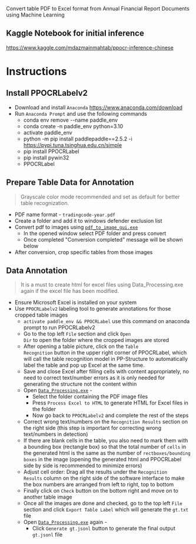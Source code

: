 Convert table PDF to Excel format from Annual Financial Report Documents using Machine Learning

## Kaggle Notebook for initial inference
https://www.kaggle.com/mdazmainmahtab/ppocr-inference-chinese

# Instructions

## Install PPOCRLabelv2
* Download and install <code>Anaconda</code> https://www.anaconda.com/download
* Run <code>Anaconda Prompt</code> and use the following commands
  * conda env remove --name paddle_env
  * conda create -n paddle_env python=3.10
  * activate paddle_env
  * python -m pip install paddlepaddle==2.5.2 -i https://pypi.tuna.tsinghua.edu.cn/simple
  * pip install PPOCRLabel
  * pip install pywin32
  * PPOCRLabel

## Prepare Table Data for Annotation
>Grayscale color mode recommended and set as default for better table recognization.
* PDF name format - <code>tradingcode-year.pdf</code>
* Create a folder and add it to windows defender exclusion list
* Convert pdf to images using <code>[pdf_to_image_gui.exe](https://github.com/AzmainO7/FRC-ML-Project-01/releases/download/Preview/pdf_to_image_gui.exe)</code>
  <!-- * Run <code>Anaconda Prompt</code>
  * Copy & paste <code>activate paddle_env && python "...\pdf_to_image_gui.py"</code>, replace "...\pdf_to_image_gui.py" with the actual path where <code>pdf_to_image_gui.py</code> is stored in your device -->
  * In the opened window select PDF folder and press convert
  * Once completed "Conversion completed" message will be shown below
* After conversion, crop specific tables from those images
  
## Data Annotation
>It is a must to create html for excel files using Data_Processing.exe again if the excel file has been modified.
* Ensure Microsoft Excel is installed on your system
* Use <code>PPOCRLabelv2</code> labeling tool to generate annotations for those cropped table images
  * <code>activate paddle_env && PPOCRLabel</code> use this command on anaconda prompt to run PPOCRLabelv2
  * Go to the top left <code>File</code> section and click <code>Open Dir</code> to open the folder where the cropped images are stored
  * After opening a table picture, click on the <code>Table Recognition</code> button in the upper right corner of PPOCRLabel, which will call the table recognition model in PP-Structure to automatically label the table and pop up Excel at the same time.
  * Save and close Excel after filling cells with content appropriately, no need to correct text/number errors as it is only needed for generating the structure not the content within
  * Open <code>[Data_Processing.exe](https://github.com/AzmainO7/FRC-ML-Project-01/releases/download/Preview/Data_Processing.exe)</code> -
    * Select the folder containing the PDF image files
    * Press <code>Process Excel to HTML</code> to generate HTML for Excel files in the folder
    * Now go back to <code>PPOCRLabelv2</code> and complete the rest of the steps
  * Correct wrong text/numbers on the <code>Recognition Results</code> section on the right side (this step is important for correcting wrong text/numbers in detection)
  * If there are blank cells in the table, you also need to mark them with a bounding box (rectangle box) so that the total number of <code>cells</code> in the generated html is the same as the number of <code>rectboxes/bounding boxes</code> in the image (opening the generated html and PPOCRLabel side by side is recommended to minimize errors) 
  * Adjust cell order: Drag all the results under the <code>Recognition Results</code> column on the right side of the software interface to make the box numbers are arranged from left to right, top to bottom
  * Finally click on <code>Check</code> button on the bottom right and move on to another table image
  * Once all the images are done and checked, go to the top left <code>File</code> section and click <code>Export Table Label</code> which will generate the <code>gt.txt</code> file
  * Open <code>[Data_Processing.exe](https://github.com/AzmainO7/FRC-ML-Project-01/releases/download/Preview/Data_Processing.exe)</code> again -
    * Click <code>Generate gt.jsonl</code> button to generate the final output <code>gt.jsonl</code> file

